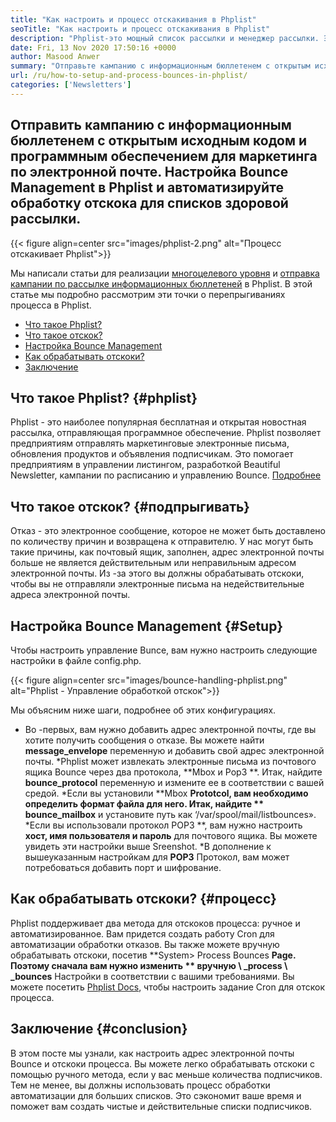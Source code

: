 ```yaml
---
title: "Как настроить и процесс отскакивания в Phplist" 
seoTitle: "Как настроить и процесс отскакивания в Phplist" 
description: "Phplist-это мощный список рассылки и менеджер рассылки. Это помогает предприятиям легко отправлять кампании в области информационных бюллетеней и легко обрабатывать отскоки." 
date: Fri, 13 Nov 2020 17:50:16 +0000
author: Masood Anwer
summary: "Отправьте кампанию с информационным бюллетенем с открытым исходным кодом и программным обеспечением для маркетинга по электронной почте. Настройка Bounce Management в Phplist и автоматизируйте обработку отскока для списков здоровой рассылки." 
url: /ru/how-to-setup-and-process-bounces-in-phplist/
categories: ['Newsletters']
---
```


## Отправить кампанию с информационным бюллетенем с открытым исходным кодом и программным обеспечением для маркетинга по электронной почте. Настройка Bounce Management в Phplist и автоматизируйте обработку отскока для списков здоровой рассылки.

{{< figure align=center src="images/phplist-2.png" alt="Процесс отскакивает Phplist">}}

Мы написали статьи для реализации [многоцелевого уровня][1] и [отправка кампании по рассылке информационных бюллетеней][2] в Phplist. В этой статье мы подробно рассмотрим эти точки о перепрыгиваниях процесса в Phplist.
  * [Что такое Phplist?][3]
  * [Что такое отскок?][4]
  * [Настройка Bounce Management][5]
  * [Как обрабатывать отскоки?][6]
  * [Заключение][7]

## Что такое Phplist?   {#phplist}
Phplist - это наиболее популярная бесплатная и открытая новостная рассылка, отправляющая программное обеспечение. Phplist позволяет предприятиям отправлять маркетинговые электронные письма, обновления продуктов и объявления подписчикам. Это помогает предприятиям в управлении листингом, разработкой Beautiful Newsletter, кампании по расписанию и управлению Bounce. [Подробнее][8]

## Что такое отскок?   {#подпрыгивать}
Отказ - это электронное сообщение, которое не может быть доставлено по количеству причин и возвращена к отправителю. У нас могут быть такие причины, как почтовый ящик, заполнен, адрес электронной почты больше не является действительным или неправильным адресом электронной почты. Из -за этого вы должны обрабатывать отскоки, чтобы вы не отправляли электронные письма на недействительные адреса электронной почты.

## Настройка Bounce Management   {#Setup}
Чтобы настроить управление Bunce, вам нужно настроить следующие настройки в файле config.php.

{{< figure align=center src="images/bounce-handling-phplist.png" alt="Phplist - Управление обработкой отскок">}}

Мы объясним ниже шаги, подробнее об этих конфигурациях.
  * Во -первых, вам нужно добавить адрес электронной почты, где вы хотите получить сообщения о отказе. Вы можете найти **message_envelope**  переменную и добавить свой адрес электронной почты.
  *Phplist может извлекать электронные письма из почтового ящика Bounce через два протокола, **Mbox и Pop3 **. Итак, найдите  **bounce_protocol**   переменную и измените ее в соответствии с вашей средой.
  *Если вы установили **Mbox  **Prototcol, вам необходимо определить формат файла для него. Итак, найдите **  bounce_mailbox**  и установите путь как ‘/var/spool/mail/listbounces».
  *Если вы использовали протокол POP3 **, вам нужно настроить **хост, имя пользователя и пароль**  для почтового ящика. Вы можете увидеть эти настройки выше Sreenshot.
  *В дополнение к вышеуказанным настройкам для **POP3**  Протокол, вам может потребоваться добавить порт и шифрование.

## Как обрабатывать отскоки?   {#процесс}
Phplist поддерживает два метода для отскоков процесса: ручное и автоматизированное. Вам придется создать работу Cron для автоматизации обработки отказов. Вы также можете вручную обрабатывать отскоки, посетив **System> Process Bounces  **Page. Поэтому сначала вам нужно изменить **  вручную \ _process \ _bounces**  Настройки в соответствии с вашими требованиями. Вы можете посетить [Phplist Docs][9], чтобы настроить задание Cron для отскок процесса.

## Заключение   {#conclusion}
В этом посте мы узнали, как настроить адрес электронной почты Bounce и отскоки процесса. Вы можете легко обрабатывать отскоки с помощью ручного метода, если у вас меньше количества подписчиков. Тем не менее, вы должны использовать процесс обработки автоматизации для больших списков. Это сэкономит ваше время и поможет вам создать чистые и действительные списки подписчиков.

  
[1]: https://blog.containerize.com/newsletter/how-to-implement-multi-tenancy-in-phplist/
[2]: https://blog.containerize.com/newsletter/how-to-create-and-send-newsletter-using-phplist/
[3]: #phplist
[4]: #bounce
[5]: #setup
[6]: #process
[7]: #conclusion
[8]: https://products.containerize.com/newsletter/phplist
[9]: https://www.phplist.org/manual/books/phplist-manual/page/setting-up-your-cron
